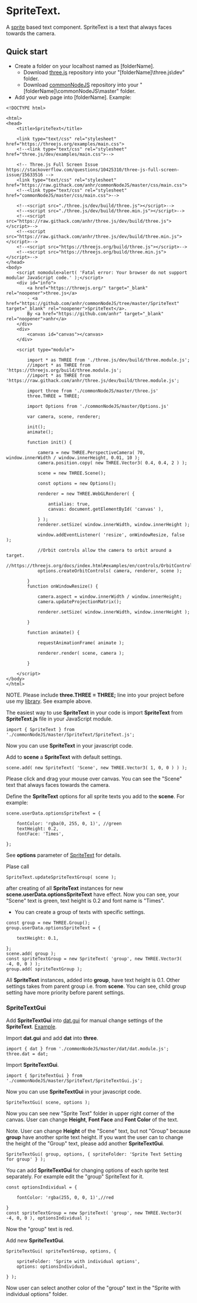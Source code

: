 # SpriteText.

A [sprite](https://threejs.org/docs/index.html#api/en/objects/Sprite) based text component. SpriteText is a text that always faces towards the camera.

## Quick start

* Create a folder on your localhost named as [folderName].
	* Download [three.js](https://github.com/anhr/three.js) repository into your "[folderName]\three.js\dev" folder.
	* Download [commonNodeJS](https://github.com/anhr/commonNodeJS) repository into your "[folderName]\commonNodeJS\master" folder.
* Add your web page into [folderName]. Example:
```
<!DOCTYPE html>

<html>
<head>
	<title>SpriteText</title>

	<link type="text/css" rel="stylesheet" href="https://threejs.org/examples/main.css">
	<!--<link type="text/css" rel="stylesheet" href="three.js/dev/examples/main.css">-->

	<!-- Three.js Full Screen Issue https://stackoverflow.com/questions/10425310/three-js-full-screen-issue/15633516 -->
	<link type="text/css" rel="stylesheet" href="https://raw.githack.com/anhr/commonNodeJS/master/css/main.css">
	<!--<link type="text/css" rel="stylesheet" href="commonNodeJS/master/css/main.css">-->

	<!--<script src="./three.js/dev/build/three.js"></script>-->
	<!--<script src="./three.js/dev/build/three.min.js"></script>-->
	<!--<script src="https://raw.githack.com/anhr/three.js/dev/build/three.js"></script>-->
	<!--<script src="https://raw.githack.com/anhr/three.js/dev/build/three.min.js"></script>-->
	<!--<script src="https://threejs.org/build/three.js"></script>-->
	<!--<script src="https://threejs.org/build/three.min.js"></script>-->
</head>
<body>
	<script nomodule>alert( 'Fatal error: Your browser do not support modular JavaScript code.' );</script>
	<div id="info">
		<a href="https://threejs.org/" target="_blank" rel="noopener">three.js</a>
		- <a href="https://github.com/anhr/commonNodeJS/tree/master/SpriteText" target="_blank" rel="noopener">SpriteText</a>.
		By <a href="https://github.com/anhr" target="_blank" rel="noopener">anhr</a>
	</div>
	<div>
		<canvas id="canvas"></canvas>
	</div>

	<script type="module">

		import * as THREE from './three.js/dev/build/three.module.js';
		//import * as THREE from 'https://threejs.org/build/three.module.js';
		//import * as THREE from 'https://raw.githack.com/anhr/three.js/dev/build/three.module.js';

		import three from './commonNodeJS/master/three.js'
		three.THREE = THREE;

		import Options from './commonNodeJS/master/Options.js'

		var camera, scene, renderer;

		init();
		animate();

		function init() {

			camera = new THREE.PerspectiveCamera( 70, window.innerWidth / window.innerHeight, 0.01, 10 );
			camera.position.copy( new THREE.Vector3( 0.4, 0.4, 2 ) );

			scene = new THREE.Scene();

			const options = new Options();

			renderer = new THREE.WebGLRenderer( {

				antialias: true,
				canvas: document.getElementById( 'canvas' ),

			} );
			renderer.setSize( window.innerWidth, window.innerHeight );

			window.addEventListener( 'resize', onWindowResize, false );

			//Orbit controls allow the camera to orbit around a target.
			//https://threejs.org/docs/index.html#examples/en/controls/OrbitControls
			options.createOrbitControls( camera, renderer, scene );

		}
		function onWindowResize() {

			camera.aspect = window.innerWidth / window.innerHeight;
			camera.updateProjectionMatrix();

			renderer.setSize( window.innerWidth, window.innerHeight );

		}

		function animate() {

			requestAnimationFrame( animate );

			renderer.render( scene, camera );

		}

	</script>
</body>
</html>
```
NOTE. Please include <b>three.THREE = THREE;</b> line into your project before use my [library](https://github.com/anhr/commonNodeJS). See example above.

The easiest way to use <b>SpriteText</b> in your code is import <b>SpriteText</b> from <b>SpriteText.js</b> file in your JavaScript module.

```
import { SpriteText } from './commonNodeJS/master/SpriteText/SpriteText.js';
```

Now you can use <b>SpriteText</b> in your javascript code.

Add to <b>scene</b> a <b>SpriteText</b> with default settings.
```
scene.add( new SpriteText( 'Scene', new THREE.Vector3( 1, 0, 0 ) ) );
```
Please click and drag your mouse over canvas. You can see the "Scene" text that always faces towards the camera.

Define the <b>SpriteText</b> options for all sprite texts you add to the <b>scene</b>. For example:
```
scene.userData.optionsSpriteText = {

	fontColor: 'rgba(0, 255, 0, 1)', //green
	textHeight: 0.2,
	fontFace: 'Times',

};
```
See <b>options</b> parameter of [SpriteText](./module-SpriteText.html) for details.

Plase call
```
SpriteText.updateSpriteTextGroup( scene );
```
after creating of all <b>SpriteText</b> instances for new <b>scene.userData.optionsSpriteText</b> have effect.
Now you can see, your "Scene" text is green, text height is 0.2 and font name is "Times".
* You can create a group of texts with specific settings.
```
const group = new THREE.Group();
group.userData.optionsSpriteText = {

	textHeight: 0.1,

};
scene.add( group );
const spriteTextGroup = new SpriteText( 'group', new THREE.Vector3( -4, 0, 0 ) );
group.add( spriteTextGroup );
```
All <b>SpriteText</b> instances, added into <b>group</b>, have text height is 0.1.
Other settings takes from parent group i.e. from <b>scene</b>. You can see, child group setting have more priority before parent settings.

### SpriteTextGui

Add <b>SpriteTextGui</b> into [dat.gui](https://github.com/anhr/dat.gui) for manual change settings of the <b>SpriteText</b>.
[Example](../Examples/SpriteTextGui.html).

Import <b>dat.gui</b> and add <b>dat</b> into <b>three</b>.
```
import { dat } from './commonNodeJS/master/dat/dat.module.js';
three.dat = dat;
```
Import <b>SpriteTextGui</b>.
```
import { SpriteTextGui } from './commonNodeJS/master/SpriteText/SpriteTextGui.js';
```
Now you can use <b>SpriteTextGui</b> in your javascript code.
```
SpriteTextGui( scene, options );
```
Now you can see new "Sprite Text" folder in upper right corner of the canvas.
User can change <b>Height</b>, <b>Font Face</b> and <b>Font Color</b> of the text.

Note. User can change <b>Height</b> of the "Scene" text, but not "Group" because <b>group</b> have another sprite text height.
If you want the user can to change the height of the "Group" text, please add another <b>SpriteTextGui</b>.
```
SpriteTextGui( group, options, { spriteFolder: 'Sprite Text Setting for group' } );
```
You can add <b>SpriteTextGui</b> for changing options of each sprite test separately. For example edit the "group" </b>SpriteText</b> for it.
```
const optionsIndividual = {

	fontColor: 'rgba(255, 0, 0, 1)',//red

}
const spriteTextGroup = new SpriteText( 'group', new THREE.Vector3( -4, 0, 0 ), optionsIndividual );
```
Now the "group" text is red.

Add new <b>SpriteTextGui</b>.
```
SpriteTextGui( spriteTextGroup, options, {

	spriteFolder: 'Sprite with individual options',
	options: optionsIndividual,

} );
```
Now user can select another color of the "group" text in the "Sprite with individual options" folder.
